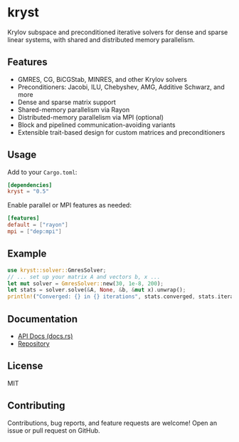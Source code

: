 <!--
    kryst: PETSc-style Krylov solvers and preconditioners for Rust.
    This README describes the main features, usage, and documentation pointers.
-->

# kryst

Krylov subspace and preconditioned iterative solvers for dense and sparse linear systems, with shared and distributed memory parallelism.

## Features
- GMRES, CG, BiCGStab, MINRES, and other Krylov solvers
- Preconditioners: Jacobi, ILU, Chebyshev, AMG, Additive Schwarz, and more
- Dense and sparse matrix support
- Shared-memory parallelism via Rayon
- Distributed-memory parallelism via MPI (optional)
- Block and pipelined communication-avoiding variants
- Extensible trait-based design for custom matrices and preconditioners

## Usage

Add to your `Cargo.toml`:
```toml
[dependencies]
kryst = "0.5"
```

Enable parallel or MPI features as needed:
```toml
[features]
default = ["rayon"]
mpi = ["dep:mpi"]
```

## Example

```rust
use kryst::solver::GmresSolver;
// ... set up your matrix A and vectors b, x ...
let mut solver = GmresSolver::new(30, 1e-8, 200);
let stats = solver.solve(&A, None, &b, &mut x).unwrap();
println!("Converged: {} in {} iterations", stats.converged, stats.iterations);
```

## Documentation

- [API Docs (docs.rs)](https://docs.rs/kryst)
- [Repository](https://github.com/yourusername/kryst)

## License

MIT

## Contributing

Contributions, bug reports, and feature requests are welcome! Open an issue or pull request on GitHub.
